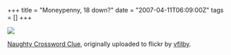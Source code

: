 +++
title = "Moneypenny, 18 down?"
date = "2007-04-11T06:09:00Z"
tags = []
+++

[
![](http://farm1.static.flickr.com/235/454887179_29ae67d177.jpg)](http://www.flickr.com/photos/vfilby/454887179/
"photo sharing" )

[Naughty Crossword Clue](http://www.flickr.com/photos/vfilby/454887179/),
originally uploaded to flickr by
[vfilby](http://www.flickr.com/people/vfilby/).

